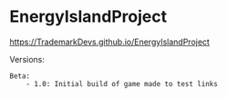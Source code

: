# EnergyIslandProject

https://TrademarkDevs.github.io/EnergyIslandProject

Versions:

	Beta:
		- 1.0: Initial build of game made to test links